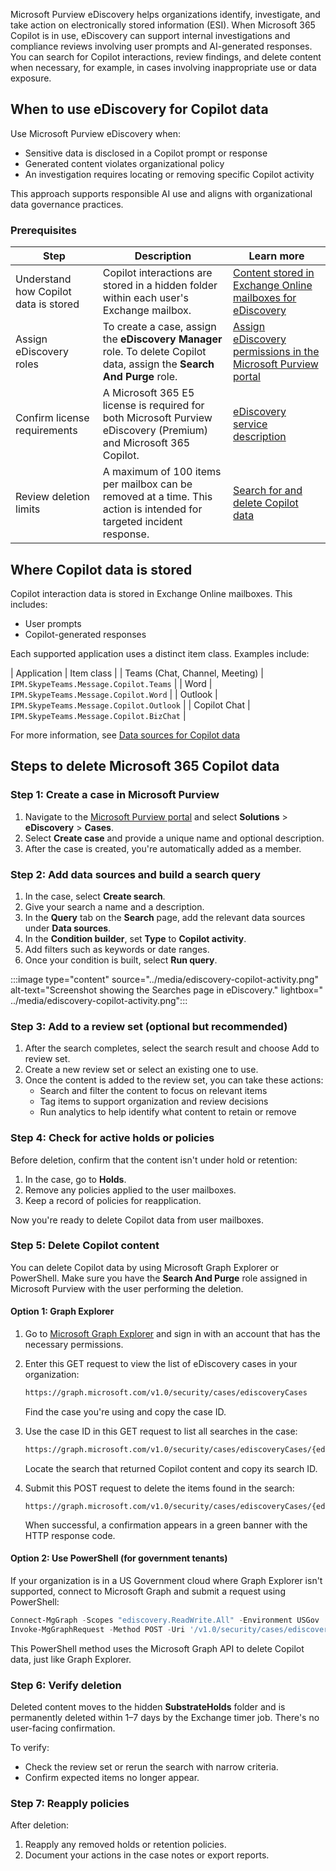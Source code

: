 Microsoft Purview eDiscovery helps organizations identify, investigate, and take action on electronically stored information (ESI). When Microsoft 365 Copilot is in use, eDiscovery can support internal investigations and compliance reviews involving user prompts and AI-generated responses. You can search for Copilot interactions, review findings, and delete content when necessary, for example, in cases involving inappropriate use or data exposure.

## When to use eDiscovery for Copilot data

Use Microsoft Purview eDiscovery when:

- Sensitive data is disclosed in a Copilot prompt or response
- Generated content violates organizational policy
- An investigation requires locating or removing specific Copilot activity

This approach supports responsible AI use and aligns with organizational data governance practices.

### Prerequisites

| Step | Description | Learn more |
|------|-------------|------------|
| Understand how Copilot data is stored | Copilot interactions are stored in a hidden folder within each user's Exchange mailbox.  | [Content stored in Exchange Online mailboxes for eDiscovery](/purview/ediscovery-what-is-stored-in-a-mailbox?azure-portal=true) |
| Assign eDiscovery roles | To create a case, assign the **eDiscovery Manager** role. To delete Copilot data, assign the **Search And Purge** role.  | [Assign eDiscovery permissions in the Microsoft Purview portal](/purview/ediscovery-assign-permissions?azure-portal=true) |
| Confirm license requirements | A Microsoft 365 E5 license is required for both Microsoft Purview eDiscovery (Premium) and Microsoft 365 Copilot.  | [eDiscovery service description](/office365/servicedescriptions/microsoft-365-service-descriptions/microsoft-365-tenantlevel-services-licensing-guidance/microsoft-purview-service-description?azure-portal=true#microsoft-purview-ediscovery) |
| Review deletion limits | A maximum of 100 items per mailbox can be removed at a time. This action is intended for targeted incident response. | [Search for and delete Copilot data](/purview/ediscovery-search-and-delete-copilot-data?azure-portal=true) |

## Where Copilot data is stored

Copilot interaction data is stored in Exchange Online mailboxes. This includes:

- User prompts
- Copilot-generated responses

Each supported application uses a distinct item class. Examples include:

| Application | Item class |
| Teams (Chat, Channel, Meeting) | `IPM.SkypeTeams.Message.Copilot.Teams` |
| Word | `IPM.SkypeTeams.Message.Copilot.Word` |
| Outlook | `IPM.SkypeTeams.Message.Copilot.Outlook` |
| Copilot Chat | `IPM.SkypeTeams.Message.Copilot.BizChat` |

For more information, see [Data sources for Copilot data](/purview/ediscovery-search-and-delete-copilot-data?azure-portal=true#data-sources-for-copilot-data)

## Steps to delete Microsoft 365 Copilot data

### Step 1: Create a case in Microsoft Purview

1. Navigate to the [Microsoft Purview portal](https://purview.microsoft.com/?azure-portal=true) and select **Solutions** > **eDiscovery** > **Cases**.
1. Select **Create case** and provide a unique name and optional description.
1. After the case is created, you're automatically added as a member.

### Step 2: Add data sources and build a search query

1. In the case, select **Create search**.
1. Give your search a name and a description.
1. In the **Query** tab on the **Search** page, add the relevant data sources under **Data sources**.
1. In the **Condition builder**, set **Type** to **Copilot activity**.
1. Add filters such as keywords or date ranges.
1. Once your condition is built, select **Run query**.

:::image type="content" source="../media/ediscovery-copilot-activity.png" alt-text="Screenshot showing the Searches page in eDiscovery." lightbox=" ../media/ediscovery-copilot-activity.png":::

### Step 3: Add to a review set (optional but recommended)

1. After the search completes, select the search result and choose Add to review set.
1. Create a new review set or select an existing one to use.
1. Once the content is added to the review set, you can take these actions:
   - Search and filter the content to focus on relevant items
   - Tag items to support organization and review decisions
   - Run analytics to help identify what content to retain or remove

### Step 4: Check for active holds or policies

Before deletion, confirm that the content isn't under hold or retention:

1. In the case, go to **Holds**.
1. Remove any policies applied to the user mailboxes.
1. Keep a record of policies for reapplication.

Now you're ready to delete Copilot data from user mailboxes.

### Step 5: Delete Copilot content

You can delete Copilot data by using Microsoft Graph Explorer or PowerShell. Make sure you have the **Search And Purge** role assigned in Microsoft Purview with the user performing the deletion.

#### Option 1: Graph Explorer

1. Go to [Microsoft Graph Explorer](https://developer.microsoft.com/en-us/graph/graph-explorer?azure-portal=true) and sign in with an account that has the necessary permissions.
1. Enter this GET request to view the list of eDiscovery cases in your organization:

   ```bash
   https://graph.microsoft.com/v1.0/security/cases/ediscoveryCases
   ```

   Find the case you're using and copy the case ID.

1. Use the case ID in this GET request to list all searches in the case:

   ```bash
   https://graph.microsoft.com/v1.0/security/cases/ediscoveryCases/{ediscoveryCaseID}/searches
   ```

   Locate the search that returned Copilot content and copy its search ID.

1. Submit this POST request to delete the items found in the search:

   ```post
   https://graph.microsoft.com/v1.0/security/cases/ediscoveryCases/{ediscoveryCaseID}/searches/{ediscoverySearchID}/purgeData
   ```

   When successful, a confirmation appears in a green banner with the HTTP response code.

#### Option 2: Use PowerShell (for government tenants)

If your organization is in a US Government cloud where Graph Explorer isn't supported, connect to Microsoft Graph and submit a request using PowerShell:

```powershell
Connect-MgGraph -Scopes "ediscovery.ReadWrite.All" -Environment USGov
Invoke-MgGraphRequest -Method POST -Uri '/v1.0/security/cases/ediscoveryCases/{caseId}/searches/{searchId}/purgeData'
```

This PowerShell method uses the Microsoft Graph API to delete Copilot data, just like Graph Explorer.

### Step 6: Verify deletion

Deleted content moves to the hidden **SubstrateHolds** folder and is permanently deleted within 1–7 days by the Exchange timer job. There's no user-facing confirmation.

To verify:

- Check the review set or rerun the search with narrow criteria.
- Confirm expected items no longer appear.

### Step 7: Reapply policies

After deletion:

1. Reapply any removed holds or retention policies.
1. Document your actions in the case notes or export reports.
